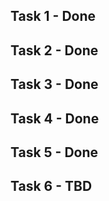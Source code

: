 ## Task 1 - Done

## Task 2 - Done

## Task 3 - Done

## Task 4 - Done

## Task 5 - Done

## Task 6 - TBD

